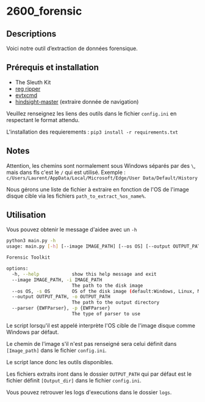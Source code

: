 # 2600_forensic

## Descriptions 

Voici notre outil d’extraction de données forensique. 

## Prérequis et installation

- The Sleuth Kit
- [reg ripper](https://github.com/keydet89/RegRipper3.0)
- [evtxcmd](https://github.com/EricZimmerman/evtx)
- [hindsight-master](https://github.com/obsidianforensics/hindsight) (extraire donnée de navigation)

Veuillez renseignez les liens des outils dans le fichier ``config.ini`` en respectant le format attendu. 

L'installation des requierements : `pip3 install -r requirements.txt`

## Notes

Attention, les chemins sont normalement sous Windows séparés par des `\`, mais dans fls c'est le `/` qui est utilisé. Exemple : `c/Users/Laurent/AppData/Local/Microsoft/Edge/User Data/Default/History`

Nous gérons une liste de fichier à extraire en fonction de l'OS de l'image disque cible via les fichiers `path_to_extract_%os_name%`.  

## Utilisation 

Vous pouvez obtenir le message d'aidee avec un `-h `

````bash
python3 main.py -h                                              
usage: main.py [-h] [--image IMAGE_PATH] [--os OS] [--output OUTPUT_PATH] [--parser {EWFParser}]

Forensic Toolkit

options:
  -h, --help            show this help message and exit
  --image IMAGE_PATH, -i IMAGE_PATH
                        The path to the disk image
  --os OS, -s OS        OS of the disk image (default:Windows, Linux, Max)
  --output OUTPUT_PATH, -o OUTPUT_PATH
                        The path to the output directory
  --parser {EWFParser}, -p {EWFParser}
                        The type of parser to use

````

Le script lorsqu'il est appelé interprète l'OS cible de l'image disque comme Windows par défaut. 

Le chemin de l'image s'il n'est pas renseigné sera celui définit dans ``[Image_path]`` dans le fichier ``config.ini``.

Le script lance donc les outils disponibles. 

Les fichiers extraits iront dans le dossier ``OUTPUT_PATH`` qui par défaut est le fichier définit ``[Output_dir]`` dans le fichier ``config.ini``.

Vous pouvez retrouver les logs d'executions dans le dossier `logs`. 